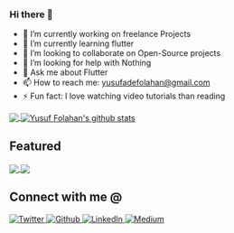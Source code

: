 ### Hi there 👋

- 🔭 I’m currently working on freelance Projects
- 🌱 I’m currently learning flutter
- 👯 I’m looking to collaborate on Open-Source projects
- 🤔 I’m looking for help with Nothing
- 💬 Ask me about Flutter
- 📫 How to reach me: yusufadefolahan@gmail.com
- ⚡ Fun fact: I love watching video tutorials than reading

<a href="https://github.com/sanxy">
  <img align="center" src="https://github-readme-stats.vercel.app/api/top-langs/?username=sanxy&theme=light" />
  </a>
  <a href="https://github.com/sanxy">
 <img align="center" src="https://github-readme-stats.vercel.app/api?username=sanxy&show_icons=true&theme=light&line_height=27" alt="Yusuf Folahan's github stats"/>
</a>
  
## Featured

<a href="https://github.com/sanxy/Flutter-Clones">
  <img align="center" src="https://github-readme-stats.vercel.app/api/pin/?username=sanxy&repo=Flutter-Clones&theme=light" />

</a>

<a href="https://github.com/sanxy/Kotlin-Clones">
  <img align="center" src="https://github-readme-stats.vercel.app/api/pin/?username=sanxy&repo=Kotlin-Clones&theme=light" />

</a>



## Connect with me @

<p><a href="https://twitter.com/wsanxy" target="_blank"><img alt="Twitter" src="https://img.shields.io/badge/twitter-%231DA1F2.svg?&style=for-the-badge&logo=twitter&logoColor=white" />
<a href="https://github.com/sanxy" target="_blank"><img alt="Github" src="https://img.shields.io/badge/GitHub-%2312100E.svg?&style=for-the-badge&logo=Github&logoColor=white" />
 <a href="https://www.linkedin.com/in/sanxy" target="_blank"><img alt="LinkedIn" src="https://img.shields.io/badge/linkedin-%230077B5.svg?&style=for-the-badge&logo=linkedin&logoColor=white" />
<a href="https://medium.com/@folahan" target="_blank"><img alt="Medium" src="https://img.shields.io/badge/medium-%2312100E.svg?&style=for-the-badge&logo=medium&logoColor=white" /></a></p>
  
